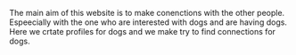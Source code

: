 The main aim of this website is to make conenctions with the other people.
Espeecially with the one who are interested with dogs and are having dogs.<br/>
Here we crtate profiles for dogs and we make try to find connections for dogs.
 
 

